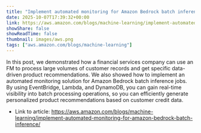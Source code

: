 ```yaml
---
title: "Implement automated monitoring for Amazon Bedrock batch inference"
date: 2025-10-07T17:39:32+00:00
link: https://aws.amazon.com/blogs/machine-learning/implement-automated-monitoring-for-amazon-bedrock-batch-inference/
showShare: false
showReadTime: false
thumbnail: images/aws.png
tags: ["aws.amazon.com/blogs/machine-learning"]
---
```

In this post, we demonstrated how a financial services company can use an FM to process large volumes of customer records and get specific data-driven product recommendations. We also showed how to implement an automated monitoring solution for Amazon Bedrock batch inference jobs. By using EventBridge, Lambda, and DynamoDB, you can gain real-time visibility into batch processing operations, so you can efficiently generate personalized product recommendations based on customer credit data.

- Link to article: https://aws.amazon.com/blogs/machine-learning/implement-automated-monitoring-for-amazon-bedrock-batch-inference/